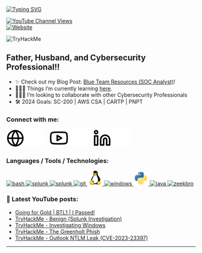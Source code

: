 [![Typing SVG](https://readme-typing-svg.herokuapp.com?font=Fira+Code&duration=2500&pause=10&color=5CB801&multiline=true&width=435&height=70&lines=%24+whoami;+Micah+AKA+Micahs0Day)](https://git.io/typing-svg)

[![YouTube Channel Views](https://img.shields.io/youtube/channel/views/UCt7QSmzD_IVaLFs53vyykeA?style=social)][youtube] <br>
[![Website](https://img.shields.io/website?label=micahs0day.github.io&style=for-the-badge&url=https%3A%2F%2Fmicahs0day.github.io%2F)][website] <br>

<img src="https://tryhackme-badges.s3.amazonaws.com/M0dChild.png" alt="TryHackMe">

## Father, Husband, and Cybersecurity Professional!!

- ✨ Check out my Blog Post: [Blue Team Resources (SOC Analyst)][post]!
- 👨🏽‍🎓 Things I’m currently learning [here][learning].
- 🕵🏽‍♂️ I’m looking to collaborate with other Cybersecurity Professionals
- 🛠 2024 Goals: SC-200 | AWS CSA | CARTP | PNPT


### Connect with me:

[![website](./img/globe-light.svg)](https://micahs0day.github.io#gh-light-mode-only)
[![website](./img/globe-dark.svg)](https://micahs0day.github.io#gh-dark-mode-only)
&nbsp;&nbsp;
[![website](./img/youtube-light.svg)](https://www.youtube.com/c/Micahs0day#gh-light-mode-only)
[![website](./img/youtube-dark.svg)](https://www.youtube.com/c/Micahs0day#gh-dark-mode-only)
&nbsp;&nbsp;
[![website](./img/linkedin-light.svg)](https://www.linkedin.com/in/micah-funderburk#gh-light-mode-only)
[![website](./img/linkedin-dark.svg)](https://www.linkedin.com/in/micah-funderburk#gh-dark-mode-only)

### Languages / Tools / Technologies:

<a href="https://www.gnu.org/software/bash/" target="_blank" rel="noreferrer"> <img src="https://www.vectorlogo.zone/logos/gnu_bash/gnu_bash-icon.svg" alt="bash" width="40" height="40"/> </a> 
<a href="https://www.splunk.com/" target="_blank" rel="noreferrer"> <img src="https://www.splunk.com/content/dam/splunk2/images/2020-splunk-planet.svg" alt="splunk" width="40" height="40"/> </a> 
<a href="https://www.microfocus.com/en-us/cyberres/secops" target="_blank" rel="noreferrer"> <img src="https://assets-global.website-files.com/5bc662b786ecfc12c8d29e0b/5de2ddd159d27b11ed2353af_partner-arcsight-800x275.png" alt="splunk" width="80" height="40"/> </a> 
<a href="https://git-scm.com/" target="_blank" rel="noreferrer"> <img src="https://www.vectorlogo.zone/logos/git-scm/git-scm-icon.svg" alt="git" width="40" height="40"/> </a> 
<a href="https://www.linux.org/" target="_blank" rel="noreferrer"> <img src="https://raw.githubusercontent.com/devicons/devicon/master/icons/linux/linux-original.svg" alt="linux" width="40" height="40"/> </a> 
<a href="https://www.microsoft.com/en-us/windows/?r=1" target="_blank" rel="noreferrer"> <img src="https://upload.wikimedia.org/wikipedia/commons/thumb/5/5f/Windows_logo_-_2012.svg/1024px-Windows_logo_-_2012.svg.png" alt="windows" width="40" height="40"/> </a> 
<a href="https://www.python.org" target="_blank" rel="noreferrer"> <img src="https://raw.githubusercontent.com/devicons/devicon/master/icons/python/python-original.svg" alt="python" width="40" height="40"/> </a> 
<a href="https://www.java.com/en/" target="_blank" rel="noreferrer"> <img src="https://cdn-icons-png.flaticon.com/512/226/226777.png" alt="java" width="40" height="40"/> </a> 
<a href="https://zeek.org/" target="_blank" rel="noreferrer"> <img src="https://avatars.githubusercontent.com/u/45610741?s=280&v=4" alt="zeekbro" width="40" height="40"/> </a> 

### 🎥 Latest YouTube posts:

<!-- YOUTUBE:START -->
- [Going for Gold | BTL1 | I Passed!](https://www.youtube.com/watch?v=HnYIk0N7d24)
- [TryHackMe - Benign &lpar;Splunk Investigation&rpar;](https://www.youtube.com/watch?v=elgflkcMz_s)
- [TryHackMe - Investigating Windows](https://www.youtube.com/watch?v=tXiq_O9oQ40)
- [TryHackMe - The Greenholt Phish](https://www.youtube.com/watch?v=FWJ9g71dPbg)
- [TryHackMe - Outlook NTLM Leak &lpar;CVE-2023-23397&rpar;](https://www.youtube.com/watch?v=VXH1drHibaI)
<!-- YOUTUBE:END -->

----

[website]: https://micahs0day.github.io/
[youtube]: https://www.youtube.com/c/Micahs0day
[linkedin]: https://www.linkedin.com/in/micah-funderburk/
[post]: https://micahs0day.github.io/Blue_Team_Stuff/
[learning]: files/Learning.md
